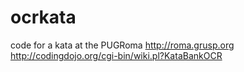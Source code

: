 ocrkata
=======

code for a kata at the PUGRoma http://roma.grusp.org
http://codingdojo.org/cgi-bin/wiki.pl?KataBankOCR
